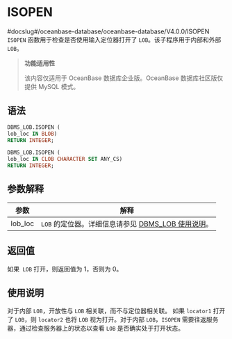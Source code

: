 ISOPEN 
===========================
#docslug#/oceanbase-database/oceanbase-database/V4.0.0/ISOPEN
`ISOPEN` 函数用于检查是否使用输入定位器打开了 `LOB`。该子程序用于内部和外部 `LOB`。

>**功能适用性**
>
>该内容仅适用于 OceanBase 数据库企业版。OceanBase 数据库社区版仅提供 MySQL 模式。

语法 
-----------

```sql
DBMS_LOB.ISOPEN (
lob_loc IN BLOB)
RETURN INTEGER;

DBMS_LOB.ISOPEN (
lob_loc IN CLOB CHARACTER SET ANY_CS)
RETURN INTEGER;
```



参数解释 
-------------



| **参数**  |                                  **解释**                                  |
|---------|--------------------------------------------------------------------------|
| lob_loc | `LOB` 的定位器。详细信息请参见 [DBMS_LOB 使用说明](../8.DBMS_LOB/1.dbms_lob-overview.md)。 |



返回值 
------------

如果` LOB` 打开，则返回值为 1，否则为 0。

使用说明 
-------------

对于内部 `LOB`，开放性与 `LOB` 相关联，而不与定位器相关联。 如果 `locator1` 打开了 `LOB`，则 `locator2` 也将 `LOB` 视为打开。对于内部 `LOB`，`ISOPEN` 需要往返服务器，通过检查服务器上的状态以查看 `LOB` 是否确实处于打开状态。
